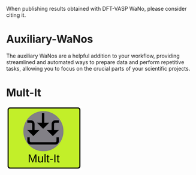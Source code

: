 
When publishing results obtained with DFT-VASP WaNo, please consider citing it.

# Auxiliary-WaNos
The auxiliary WaNos are a helpful addition to your workflow, providing streamlined and automated ways to prepare data and perform repetitive tasks, allowing you to focus on the crucial parts of your scientific projects.

# Mult-It

![Mult-It WaNo logo](https://raw.githubusercontent.com/KIT-Workflows/Auxiliary-WaNos/main/mult-It_logo.png)
